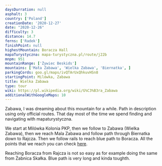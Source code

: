 ```yaml
---
daysDurration: null
asphalt: 3
country: ['Poland']
creationDate: '2020-12-27'
date: "2020-12-26"
difficulty: 3
distance: 14.7
ferns: ['Radek']
finishPoint: null
highestMountain: Boracza Hall
mapaTurystyczna: mapa-turystyczna.pl/route/j22b
mnpm: 951
mountainRange: ['Żywiec Beskids']
mountains: ['Mała Zabawa', 'Wielka Zabawa', 'Biernatka', ]
parkingCords: goo.gl/maps/ivQTArUxQhkuvHSn8
startingPoint: Milówka, Zabawa
title: Wielka Zabawa
type: tour
wiki: https://pl.wikipedia.org/wiki/G%C3%B3ra_Zabawa
additionalWithGoogleMaps: 10
---
```


Zabawa, I was dreaming about this mountain for a while. Path in description using only official routes. That day most of the time we spend finding and navigating with mapaturystyczna.

We start at Milówka Kolonia PKP, then we follow to Zabawa (Wielka Zabawa), then we reach Mala Zabawa and follow path through Biernatka down to Rajcza. Then we follow rails to reach blue path to Boracza. All the points that we reach you can check [here](https://mapa-turystyczna.pl/route/uphx).

Reaching Boracza from Rajcza is not so easy as for example doing the same from Żabnica Skałka. Blue path is very long and kinda toughth.
